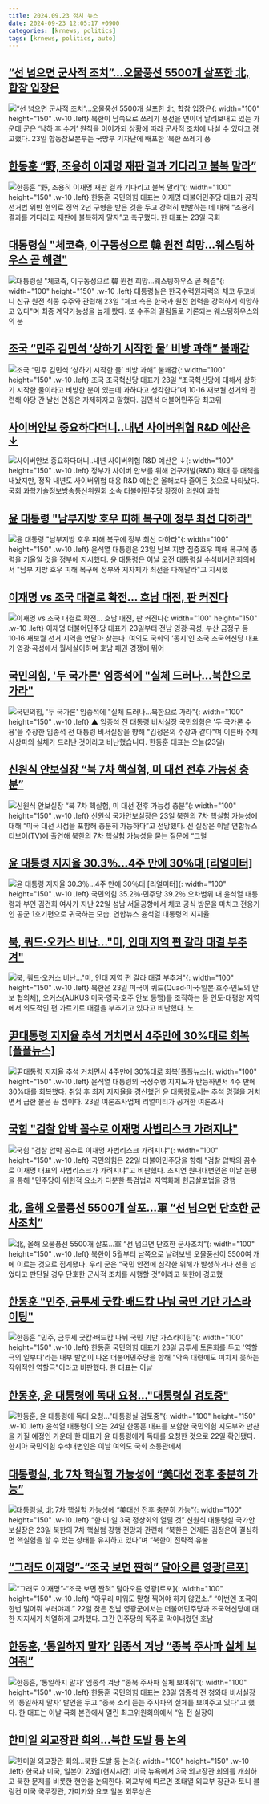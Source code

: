 ```yaml
---
title: 2024.09.23 정치 뉴스
date: 2024-09-23 12:05:17 +0900
categories: [krnews, politics]
tags: [krnews, politics, auto]
---
```

## [“선 넘으면 군사적 조치”…오물풍선 5500개 살포한 北, 합참 입장은](https://n.news.naver.com/mnews/article/009/0005368268)

![“선 넘으면 군사적 조치”…오물풍선 5500개 살포한 北, 합참 입장은](https://mimgnews.pstatic.net/image/origin/009/2024/09/23/5368268.jpg?type=nf220_150){: width="100" height="150" .w-10 .left}
북한이 남쪽으로 쓰레기 풍선을 연이어 날려보내고 있는 가운데 군은 ‘낙하 후 수거’ 원칙을 이어가되 상황에 따라 군사적 조치에 나설 수 있다고 경고했다. 23일 합동참모본부는 국방부 기자단에 배포한 ‘북한 쓰레기 풍

## [한동훈 “野, 조용히 이재명 재판 결과 기다리고 불복 말라”](https://n.news.naver.com/mnews/article/009/0005368267)

![한동훈 “野, 조용히 이재명 재판 결과 기다리고 불복 말라”](https://mimgnews.pstatic.net/image/origin/009/2024/09/23/5368267.jpg?type=nf220_150){: width="100" height="150" .w-10 .left}
한동훈 국민의힘 대표는 이재명 더불어민주당 대표가 공직선거법 위반 혐의로 징역 2년 구형을 받은 것을 두고 강력히 반발하는 데 대해 “조용히 결과를 기다리고 재판에 불복하지 말자”고 촉구했다. 한 대표는 23일 국회

## [대통령실 "체코측, 이구동성으로 韓 원전 희망…웨스팅하우스 곧 해결"](https://n.news.naver.com/mnews/article/003/0012797596)

![대통령실 "체코측, 이구동성으로 韓 원전 희망…웨스팅하우스 곧 해결"](https://mimgnews.pstatic.net/image/origin/003/2024/09/23/12797596.jpg?type=nf220_150){: width="100" height="150" .w-10 .left}
대통령실은 한국수력원자력의 체코 두코바니 신규 원전 최종 수주와 관련해 23일 "체코 측은 한국과 원전 협력을 강력하게 희망하고 있다"며 최종 계약가능성을 높게 봤다. 또 수주의 걸림돌로 거론되는 웨스팅하우스와의 분

## [조국 “민주 김민석 ‘상하기 시작한 물’ 비방 과해” 불쾌감](https://n.news.naver.com/mnews/article/028/0002708184)

![조국 “민주 김민석 ‘상하기 시작한 물’ 비방 과해” 불쾌감](https://mimgnews.pstatic.net/image/origin/028/2024/09/23/2708184.jpg?type=nf220_150){: width="100" height="150" .w-10 .left}
조국 조국혁신당 대표가 23일 “조국혁신당에 대해서 상하기 시작한 물이라고 비방한 분이 있는데 과하다고 생각한다”며 10·16 재보궐 선거와 관련해 야당 간 날선 언동은 자제하자고 말했다. 김민석 더불어민주당 최고위

## [사이버안보 중요하다더니..내년 사이버위협 R&D 예산은 ↓](https://n.news.naver.com/mnews/article/215/0001180525)

![사이버안보 중요하다더니..내년 사이버위협 R&D 예산은 ↓](https://mimgnews.pstatic.net/image/origin/215/2024/09/23/1180525.jpg?type=nf220_150){: width="100" height="150" .w-10 .left}
정부가 사이버 안보를 위해 연구개발(R&D) 확대 등 대책을 내놨지만, 정작 내년도 사이버위헙 대응 R&D 예산은 올해보다 줄어든 것으로 나타났다. 국회 과학기술정보방송통신위원회 소속 더불어민주당 황정아 의원이 과학

## [윤 대통령 "남부지방 호우 피해 복구에 정부 최선 다하라"](https://n.news.naver.com/mnews/article/003/0012797553)

![윤 대통령 "남부지방 호우 피해 복구에 정부 최선 다하라"](https://mimgnews.pstatic.net/image/origin/003/2024/09/23/12797553.jpg?type=nf220_150){: width="100" height="150" .w-10 .left}
윤석열 대통령은 23일 남부 지방 집중호우 피해 복구에 총력을 기울일 것을 정부에 지시했다. 윤 대통령은 이날 오전 대통령실 수석비서관회의에서 "남부 지방 호우 피해 복구에 정부와 지자체가 최선을 다해달라"고 지시했

## [이재명 vs 조국 대결로 확전… 호남 대전, 판 커진다](https://n.news.naver.com/mnews/article/081/0003481722)

![이재명 vs 조국 대결로 확전… 호남 대전, 판 커진다](https://mimgnews.pstatic.net/image/origin/081/2024/09/23/3481722.jpg?type=nf220_150){: width="100" height="150" .w-10 .left}
이재명 더불어민주당 대표가 23일부터 전남 영광·곡성, 부산 금정구 등 10·16 재보궐 선거 지역을 연달아 찾는다. 여의도 국회의 ‘동지’인 조국 조국혁신당 대표가 영광·곡성에서 월세살이하며 호남 패권 경쟁에 뛰어

## [국민의힘, '두 국가론' 임종석에 "실체 드러나…북한으로 가라"](https://n.news.naver.com/mnews/article/055/0001191997)

![국민의힘, '두 국가론' 임종석에 "실체 드러나…북한으로 가라"](https://mimgnews.pstatic.net/image/origin/055/2024/09/23/1191997.jpg?type=nf220_150){: width="100" height="150" .w-10 .left}
▲ 임종석 전 대통령 비서실장 국민의힘은 '두 국가론 수용'을 주장한 임종석 전 대통령 비서실장을 향해 "김정은의 주장과 같다"며 이른바 주체사상파의 실체가 드러난 것이라고 비난했습니다. 한동훈 대표는 오늘(23일)

## [신원식 안보실장 “북 7차 핵실험, 미 대선 전후 가능성 충분”](https://n.news.naver.com/mnews/article/028/0002708189)

![신원식 안보실장 “북 7차 핵실험, 미 대선 전후 가능성 충분”](https://mimgnews.pstatic.net/image/origin/028/2024/09/23/2708189.jpg?type=nf220_150){: width="100" height="150" .w-10 .left}
신원식 국가안보실장은 23일 북한의 7차 핵실험 가능성에 대해 “미국 대선 시점을 포함해 충분히 가능하다”고 전망했다. 신 실장은 이날 연합뉴스 티브이(TV)에 출연해 북한의 7차 핵실험 가능성을 묻는 질문에 “그럴

## [윤 대통령 지지율 30.3％…4주 만에 30％대 [리얼미터]](https://n.news.naver.com/mnews/article/666/0000052664)

![윤 대통령 지지율 30.3％…4주 만에 30％대 [리얼미터]](https://mimgnews.pstatic.net/image/origin/666/2024/09/23/52664.jpg?type=nf220_150){: width="100" height="150" .w-10 .left}
국민의힘 35.2％·민주당 39.2％ 오차범위 내 윤석열 대통령과 부인 김건희 여사가 지난 22일 성남 서울공항에서 체코 공식 방문을 마치고 전용기인 공군 1호기편으로 귀국하는 모습. 연합뉴스 윤석열 대통령의 지지율

## [북, 쿼드·오커스 비난…"미, 인태 지역 편 갈라 대결 부추겨"](https://n.news.naver.com/mnews/article/001/0014941384)

![북, 쿼드·오커스 비난…"미, 인태 지역 편 갈라 대결 부추겨"](https://mimgnews.pstatic.net/image/origin/001/2024/09/23/14941384.jpg?type=nf220_150){: width="100" height="150" .w-10 .left}
북한은 23일 미국이 쿼드(Quad·미국·일본·호주·인도의 안보 협의체), 오커스(AUKUS·미국·영국·호주 안보 동맹)를 조직하는 등 인도·태평양 지역에서 의도적인 편 가르기로 대결을 부추기고 있다고 비난했다. 노

## [尹대통령 지지율 추석 거치면서 4주만에 30%대로 회복[폴폴뉴스]](https://n.news.naver.com/mnews/article/277/0005474773)

![尹대통령 지지율 추석 거치면서 4주만에 30%대로 회복[폴폴뉴스]](https://mimgnews.pstatic.net/image/origin/277/2024/09/23/5474773.jpg?type=nf220_150){: width="100" height="150" .w-10 .left}
윤석열 대통령의 국정수행 지지도가 반등하면서 4주 만에 30%대를 회복했다. 취임 후 최저 지지율을 경신했던 윤 대통령로서는 추석 명절을 거치면서 급한 불은 끈 셈이다. 23일 여론조사업체 리얼미티가 공개한 여론조사

## [국힘 "검찰 압박 꼼수로 이재명 사법리스크 가려지냐"](https://n.news.naver.com/mnews/article/421/0007800082)

![국힘 "검찰 압박 꼼수로 이재명 사법리스크 가려지냐"](https://mimgnews.pstatic.net/image/origin/421/2024/09/22/7800082.jpg?type=nf220_150){: width="100" height="150" .w-10 .left}
국민의힘은 22일 더불어민주당을 향해 "검찰 압박의 꼼수로 이재명 대표의 사법리스크가 가려지냐"고 비판했다. 조지연 원내대변인은 이날 논평을 통해 "민주당이 위헌적 요소가 다분한 특검법과 지역화폐 현금살포법을 강행

## [北, 올해 오물풍선 5500개 살포…軍 “선 넘으면 단호한 군사조치”](https://n.news.naver.com/mnews/article/020/0003588438)

![北, 올해 오물풍선 5500개 살포…軍 “선 넘으면 단호한 군사조치”](https://mimgnews.pstatic.net/image/origin/020/2024/09/23/3588438.jpg?type=nf220_150){: width="100" height="150" .w-10 .left}
북한이 5월부터 남쪽으로 날려보낸 오물풍선이 5500여 개에 이르는 것으로 집계됐다. 우리 군은 “국민 안전에 심각한 위해가 발생하거나 선을 넘었다고 판단될 경우 단호한 군사적 조치를 시행할 것”이라고 북한에 경고했

## [한동훈 "민주, 금투세 굿캅·배드캅 나눠 국민 기만 가스라이팅"](https://n.news.naver.com/mnews/article/421/0007801141)

![한동훈 "민주, 금투세 굿캅·배드캅 나눠 국민 기만 가스라이팅"](https://mimgnews.pstatic.net/image/origin/421/2024/09/23/7801141.jpg?type=nf220_150){: width="100" height="150" .w-10 .left}
한동훈 국민의힘 대표가 23일 금투세 토론회를 두고 '역할극의 일부다'라는 내부 발언이 나온 더불어민주당을 향해 "약속 대련에도 미치지 못하는 작위적인 역할극"이라고 비판했다. 한 대표는 이날

## [한동훈, 윤 대통령에 독대 요청…"대통령실 검토중"](https://n.news.naver.com/mnews/article/119/0002874419)

![한동훈, 윤 대통령에 독대 요청…"대통령실 검토중"](https://mimgnews.pstatic.net/image/origin/119/2024/09/22/2874419.jpg?type=nf220_150){: width="100" height="150" .w-10 .left}
윤석열 대통령이 오는 24일 한동훈 대표를 포함한 국민의힘 지도부와 만찬을 가질 예정인 가운데 한 대표가 윤 대통령에게 독대를 요청한 것으로 22일 확인됐다. 한지아 국민의힘 수석대변인은 이날 여의도 국회 소통관에서

## [대통령실, 北 7차 핵실험 가능성에 “美대선 전후 충분히 가능”](https://n.news.naver.com/mnews/article/023/0003859862)

![대통령실, 北 7차 핵실험 가능성에 “美대선 전후 충분히 가능”](https://mimgnews.pstatic.net/image/origin/023/2024/09/23/3859862.jpg?type=nf220_150){: width="100" height="150" .w-10 .left}
“한·미·일 3국 정상회의 열릴 것” 신원식 대통령실 국가안보실장은 23일 북한의 7차 핵실험 강행 전망과 관련해 “북한은 언제든 김정은이 결심하면 핵실험을 할 수 있는 상태를 유지하고 있다”며 “북한이 전략적 유불

## [“그래도 이재명”-“조국 보면 짠혀” 달아오른 영광[르포]](https://n.news.naver.com/mnews/article/005/0001726386)

![“그래도 이재명”-“조국 보면 짠혀” 달아오른 영광[르포]](https://mimgnews.pstatic.net/image/origin/005/2024/09/23/1726386.jpg?type=nf220_150){: width="100" height="150" .w-10 .left}
“아무리 미워도 맏형 찍어야 하지 않겄소.” “이번엔 조국이 한번 밀어줘 부러야제.” 22일 찾은 전남 영광군에서는 더불어민주당과 조국혁신당에 대한 지지세가 치열하게 교차했다. 그간 민주당의 독주로 막이내렸던 호남

## [한동훈, ‘통일하지 말자’ 임종석 겨냥 “종북 주사파 실체 보여줘”](https://n.news.naver.com/mnews/article/081/0003481839)

![한동훈, ‘통일하지 말자’ 임종석 겨냥 “종북 주사파 실체 보여줘”](https://mimgnews.pstatic.net/image/origin/081/2024/09/23/3481839.jpg?type=nf220_150){: width="100" height="150" .w-10 .left}
한동훈 국민의힘 대표는 23일 임종석 전 청와대 비서실장의 ‘통일하지 말자’ 발언을 두고 “종북 소리 듣는 주사파의 실체를 보여주고 있다”고 했다. 한 대표는 이날 국회 본관에서 열린 최고위원회의에서 “임 전 실장이

## [한미일 외교장관 회의…북한 도발 등 논의](https://n.news.naver.com/mnews/article/011/0004394697)

![한미일 외교장관 회의…북한 도발 등 논의](https://mimgnews.pstatic.net/image/origin/011/2024/09/23/4394697.jpg?type=nf220_150){: width="100" height="150" .w-10 .left}
한국과 미국, 일본이 23일(현지시간) 미국 뉴욕에서 3국 외교장관 회의를 개최하고 북한 문제를 비롯한 현안을 논의한다. 외교부에 따르면 조태열 외교부 장관과 토니 블링컨 미국 국무장관, 가미카와 요코 일본 외무상은

